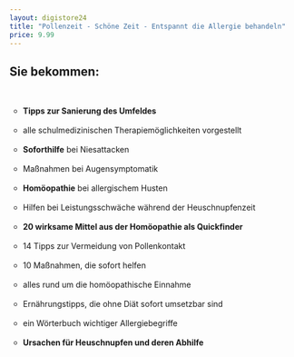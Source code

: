 ```yaml
---
layout: digistore24
title: "Pollenzeit - Schöne Zeit - Entspannt die Allergie behandeln"
price: 9.99
---
```

<h2><strong>Sie bekommen:</strong></h2><br>
<ul style="list-style-type:circle;"><li><strong>Tipps zur Sanierung des Umfeldes</strong></li><br>
<li>alle schulmedizinischen Therapiem&#xF6;glichkeiten vorgestellt</li><br>
<li><strong>Soforthilfe</strong>&#xA0;bei Niesattacken</li><br>
<li>Ma&#xDF;nahmen bei Augensymptomatik</li><br>
<li><strong>Hom&#xF6;opathie</strong>&#xA0;bei allergischem Husten</li><br>
<li>Hilfen bei Leistungsschw&#xE4;che w&#xE4;hrend der Heuschnupfenzeit</li><br>
<li><strong>20 wirksame Mittel aus der Hom&#xF6;opathie als Quickfinder</strong></li><br>
<li>14 Tipps zur Vermeidung von Pollenkontakt</li><br>
<li>10 Ma&#xDF;nahmen, die sofort helfen</li><br>
<li>alles rund um die hom&#xF6;opathische Einnahme</li><br>
<li>Ern&#xE4;hrungstipps, die ohne Di&#xE4;t sofort umsetzbar sind</li><br>
<li>ein W&#xF6;rterbuch wichtiger Allergiebegriffe</li><br>
<li><strong>Ursachen f&#xFC;r Heuschnupfen und deren Abhilfe</strong></li><br>
</ul>